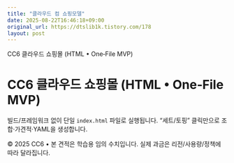 ```yaml
---
title: "클라우드 컴 쇼핑모델"
date: 2025-08-22T16:46:18+09:00
original_url: https://dtslib1k.tistory.com/178
layout: post
---
```


CC6 클라우드 쇼핑몰 (HTML • One‑File MVP)



CC6 클라우드 쇼핑몰 (HTML • One‑File MVP)
==================================

빌드/프레임워크 없이 단일 `index.html` 파일로 실행됩니다. “세트/토핑” 클릭만으로 조합·가견적·YAML을 생성합니다.


© 2025 CC6 • 본 견적은 학습용 임의 수치입니다. 실제 과금은 리전/사용량/정책에 따라 달라집니다.
